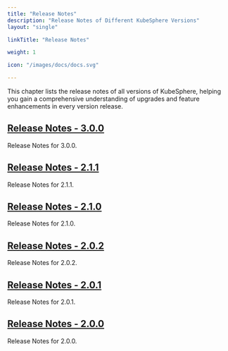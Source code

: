 ```yaml
---
title: "Release Notes"
description: "Release Notes of Different KubeSphere Versions"
layout: "single"

linkTitle: "Release Notes"

weight: 1

icon: "/images/docs/docs.svg"

---
```


This chapter lists the release notes of all versions of KubeSphere, helping you gain a comprehensive understanding of upgrades and feature enhancements in every version release.

## [Release Notes - 3.0.0](../release/release-v300/)

Release Notes for 3.0.0.

## [Release Notes - 2.1.1](../release/release-v211/)

Release Notes for 2.1.1.

## [Release Notes - 2.1.0](../release/release-v210/)

Release Notes for 2.1.0.

## [Release Notes - 2.0.2](../release/release-v202/)

Release Notes for 2.0.2.

## [Release Notes - 2.0.1](../release/release-v201/)

Release Notes for 2.0.1.

## [Release Notes - 2.0.0](../release/release-v200/)

Release Notes for 2.0.0.

